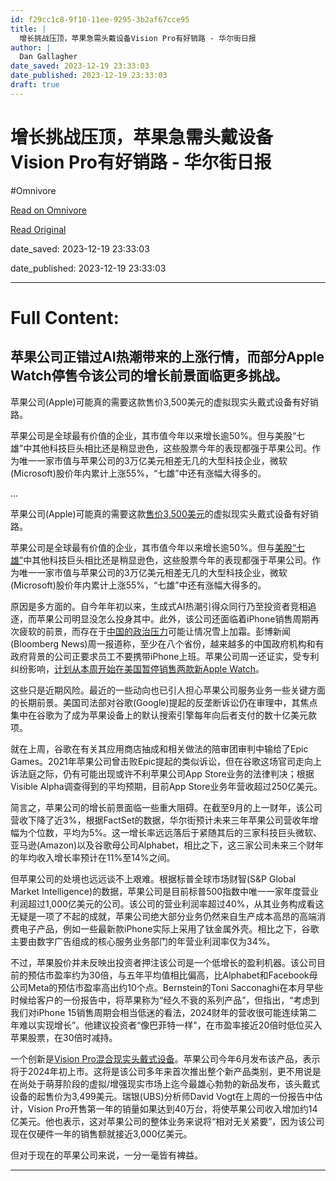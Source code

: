 ```yaml
---
id: f29cc1c8-9f10-11ee-9295-3b2af67cce95
title: |
  增长挑战压顶，苹果急需头戴设备Vision Pro有好销路 - 华尔街日报
author: |
  Dan Gallagher
date_saved: 2023-12-19 23:33:03
date_published: 2023-12-19 23:33:03
draft: true
---
```


# 增长挑战压顶，苹果急需头戴设备Vision Pro有好销路 - 华尔街日报
#Omnivore

[Read on Omnivore](https://omnivore.app/me/vision-pro-18c8651e584)

[Read Original](https://cn.wsj.com/amp/articles/%E5%A2%9E%E9%95%BF%E6%8C%91%E6%88%98%E5%8E%8B%E9%A1%B6-%E8%8B%B9%E6%9E%9C%E6%80%A5%E9%9C%80%E5%A4%B4%E6%88%B4%E8%AE%BE%E5%A4%87vision-pro%E6%9C%89%E5%A5%BD%E9%94%80%E8%B7%AF-3239ffe5)

date_saved: 2023-12-19 23:33:03

date_published: 2023-12-19 23:33:03

--- 

# Full Content: 

## 苹果公司正错过AI热潮带来的上涨行情，而部分Apple Watch停售令该公司的增长前景面临更多挑战。

苹果公司(Apple)可能真的需要这款售价3,500美元的虚拟现实头戴式设备有好销路。

苹果公司是全球最有价值的企业，其市值今年以来增长逾50%。但与美股“七雄”中其他科技巨头相比还是稍显逊色，这些股票今年的表现都强于苹果公司。作为唯一一家市值与苹果公司的3万亿美元相差无几的大型科技企业，微软(Microsoft)股价年内累计上涨55%，“七雄”中还有涨幅大得多的。

...

苹果公司(Apple)可能真的需要这款[售价3,500美元](https://cn.wsj.com/articles/CN-TEC-20230609152819)的虚拟现实头戴式设备有好销路。

苹果公司是全球最有价值的企业，其市值今年以来增长逾50%。但与[美股“七雄”](https://cn.wsj.com/articles/CN-MKT-20231218100932)中其他科技巨头相比还是稍显逊色，这些股票今年的表现都强于苹果公司。作为唯一一家市值与苹果公司的3万亿美元相差无几的大型科技企业，微软(Microsoft)股价年内累计上涨55%，“七雄”中还有涨幅大得多的。

原因是多方面的。自今年年初以来，生成式AI热潮引得众同行乃至投资者竞相追逐，而苹果公司明显没怎么投身其中。此外，该公司还面临着iPhone销售周期再次疲软的前景，而存在于[中国的政治压力](https://cn.wsj.com/articles/CN-HRD-20230908144827)可能让情况雪上加霜。彭博新闻(Bloomberg News)周一报道称，至少在八个省份，越来越多的中国政府机构和有政府背景的公司正要求员工不要携带iPhone上班。苹果公司周一还证实，受专利纠纷影响，[计划从本周开始在美国暂停销售两款新Apple Watch](https://cn.wsj.com/articles/CN-HRD-20230908144827)。

这些只是近期风险。最近的一些动向也已引人担心苹果公司服务业务一些关键方面的长期前景。美国司法部对谷歌(Google)提起的反垄断诉讼仍在审理中，其焦点集中在谷歌为了成为苹果设备上的默认搜索引擎每年向后者支付的数十亿美元款项。

就在上周，谷歌在有关其应用商店抽成和相关做法的陪审团审判中输给了Epic Games。2021年苹果公司曾击败Epic提起的类似诉讼，但在谷歌这场官司走向上诉法庭之际，仍有可能出现或许不利苹果公司App Store业务的法律判决；根据Visible Alpha调查得到的平均预期，目前App Store业务年营收超过250亿美元。

简言之，苹果公司的增长前景面临一些重大阻碍。在截至9月的上一财年，该公司营收下降了近3%，根据FactSet的数据，华尔街预计未来三年苹果公司营收年增幅为个位数，平均为5%。这一增长率远远落后于紧随其后的三家科技巨头微软、亚马逊(Amazon)以及谷歌母公司Alphabet，相比之下，这三家公司未来三个财年的年均收入增长率预计在11%至14%之间。

但苹果公司的处境也远远谈不上艰难。根据标普全球市场财智(S&P Global Market Intelligence)的数据，苹果公司是目前标普500指数中唯一一家年度营业利润超过1,000亿美元的公司。该公司的营业利润率超过40%，从其业务构成看这无疑是一项了不起的成就，苹果公司绝大部分业务仍然来自生产成本高昂的高端消费电子产品，例如一些最新款iPhone实际上采用了钛金属外壳。相比之下，谷歌主要由数字广告组成的核心服务业务部门的年营业利润率仅为34%。

不过，苹果股价并未反映出投资者押注该公司是一个低增长的盈利机器。该公司目前的预估市盈率约为30倍，与五年平均值相比偏高，比Alphabet和Facebook母公司Meta的预估市盈率高出约10个点。Bernstein的Toni Sacconaghi在本月早些时候给客户的一份报告中，将苹果称为“经久不衰的系列产品”，但指出，“考虑到我们对iPhone 15销售周期会相当低迷的看法，2024财年的营收很可能连续第二年难以实现增长”。他建议投资者“像巴菲特一样"，在市盈率接近20倍时低位买入苹果股票，在30倍时减持。

一个创新是[Vision Pro混合现实头戴式设备](https://cn.wsj.com/articles/CN-HRD-20230606155401)。苹果公司今年6月发布该产品，表示将于2024年初上市。这将是该公司多年来首次推出整个新产品类别，更不用说是在尚处于萌芽阶段的虚拟/增强现实市场上迄今最雄心勃勃的新品发布，该头戴式设备的起售价为3,499美元。瑞银(UBS)分析师David Vogt在上周的一份报告中估计，Vision Pro开售第一年的销量如果达到40万台，将使苹果公司收入增加约14亿美元。他也表示，这对苹果公司的整体业务来说将“相对无关紧要”，因为该公司现在仅硬件一年的销售额就接近3,000亿美元。

但对于现在的苹果公司来说，一分一毫皆有裨益。

---

